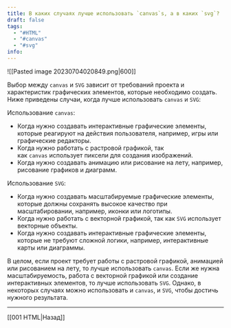 ```yaml
---
title: В каких случаях лучше использовать `canvas`s, а в каких `svg`?
draft: false
tags:
  - "#HTML"
  - "#canvas"
  - "#svg"
info:
---
```

![[Pasted image 20230704020849.png|600]]

Выбор между `canvas` и `SVG` зависит от требований проекта и характеристик графических элементов, которые необходимо создать. Ниже приведены случаи, когда лучше использовать `canvas` и `SVG`:

Использование `canvas`:

- Когда нужно создавать интерактивные графические элементы, которые реагируют на действия пользователя, например, игры или графические редакторы.
- Когда нужно работать с растровой графикой, так как `canvas` использует пиксели для создания изображений.
- Когда нужно создавать анимацию или рисование на лету, например, рисование графиков и диаграмм.

Использование `SVG`:

- Когда нужно создавать масштабируемые графические элементы, которые должны сохранять высокое качество при масштабировании, например, иконки или логотипы.
- Когда нужно работать с векторной графикой, так как `SVG` использует векторные объекты.
- Когда нужно создавать интерактивные графические элементы, которые не требуют сложной логики, например, интерактивные карты или диаграммы.

В целом, если проект требует работы с растровой графикой, анимацией или рисованием на лету, то лучше использовать `canvas`. Если же нужна масштабируемость, работа с векторной графикой или создание интерактивных элементов, то лучше использовать `SVG`. Однако, в некоторых случаях можно использовать и `canvas`, и `SVG`, чтобы достичь нужного результата.

---

[[001 HTML|Назад]]